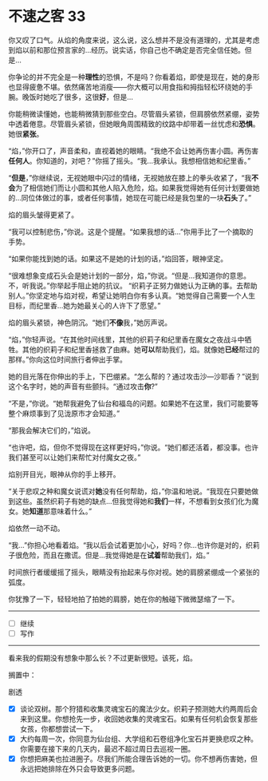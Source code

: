 # 不速之客 33

你又叹了口气。从焰的角度来说，这么说，这么想并不是没有道理的，尤其是考虑到焰以前和那位预言家的…经历。说实话，你自己也不确定是否完全信任她。但是…

你争论的并不完全是一种**理性**的恐惧，不是吗？你看着焰，即使是现在，她的身形也显得疲惫不堪。依然痛苦地消瘦——你大概可以用食指和拇指轻松环绕她的手腕。晚饭时她吃了很多，这很**好**，但是…

你能稍微读懂她，也能稍微猜到那些空白。尽管眉头紧锁，但肩膀依然紧绷，姿势中透着倦意。尽管眉头紧锁，但她眼角周围精致的纹路中却带着一丝忧虑和**恐惧**。她很**紧张**。

“焰，”你开口了，声音柔和，直视着她的眼睛。“我绝不会让她再伤害小圆。再伤害**任何人**。你知道的，对吧？”你摇了摇头。“我…我承认。我想相信她和纪里香。”

“**但是**，”你继续说，无视她眼中闪过的情绪，无视她放在膝上的拳头收紧了，“我**不会**为了相信她们而让小圆和其他人陷入危险，焰。如果我觉得她有任何计划要做她的…同位体做过的事，或者任何事情，她现在可能已经是我包里的一块**石头**了。”

焰的眉头皱得更紧了。

“我可以控制悲伤，”你说。这是个提醒。“如果我想的话…”你用手比了一个摘取的手势。

“如果你能找到她的话。如果这不是她的计划的话，”焰回答，眼神坚定。

“很难想象变成石头会是她计划的一部分，焰，”你说。“但是…我知道你的意思。不，听我说。”你举起手阻止她的抗议。 “织莉子正努力做她认为正确的事。去帮助别人。”你坚定地与焰对视，希望让她明白你有多认真。“她觉得自己需要一个人生目标，而纪里香…她为她最关心的人许下了愿望。”

焰的眉头紧锁，神色阴沉。“她们**不像**我，”她厉声说。

“焰，”你轻声说。“在其他时间线里，其他的织莉子和纪里香在魔女之夜战斗中牺牲。其他的织莉子和纪里香拯救了由麻。她**可以**帮助我们，焰。就像她**已经**帮过的那样。”你向这位时间旅行者伸出手掌。

她的目光落在你伸出的手上，下巴绷紧。“怎么帮的？通过攻击沙—沙耶香？”说到这个名字时，她的声音有些颤抖。“通过攻击**你**?”

“不是，”你说。“她帮我避免了仙台和福岛的问题。如果她不在这里，我们可能要等整个麻烦事到了见泷原市才会知道。”

“那我会解决它们的，”焰说。
  
“也许吧，焰，但你不觉得现在这样更好吗，”你说。“她们都还活着，都没事。也许我们甚至可以让她们来帮忙对付魔女之夜。”

焰别开目光，眼神从你的手上移开。

“关于悲叹之种和魔女说谎对**她**没有任何帮助，焰，”你温和地说。“我现在只要她做到这些。虽然织莉子有她的缺点...但我觉得她和**我们**一样，不想看到女孩们化为魔女。她**知道**那意味着什么。”

焰依然一动不动。

“我...”你担心地看着焰。“我以后会试着更加小心，好吗？你...也许你是对的，织莉子很危险，而且在撒谎。但是...我觉得她是在**试着**帮助我们，焰。”

时间旅行者缓缓摇了摇头，眼睛没有抬起来与你对视。她的肩膀紧绷成一个紧张的弧度。

你犹豫了一下，轻轻地拍了拍她的肩膀，她在你的触碰下微微瑟缩了一下。

---

- [ ] 继续
- [ ] 写作

---

看来我的假期没有想象中那么长？不过更新很短。该死，焰。

搁置中：

剧透

- [x] 谈论双树。那个狩猎和收集灵魂宝石的魔法少女。织莉子预测她大约两周后会来到这里。你想抢先一步，收回她收集的灵魂宝石。如果有任何机会恢复那些女孩，你都想尝试一下。  
- [x] 大约每周一次，你同意为仙台组、大学组和石卷组净化宝石并更换悲叹之种。你需要在接下来的几天内，最迟不超过周日去巡视一圈。  
- [x] 你想把麻美也拉进圈子。尽我们所能合理告诉她的一切。你不想再伤害她，但永远把她排除在外只会导致更多问题。

